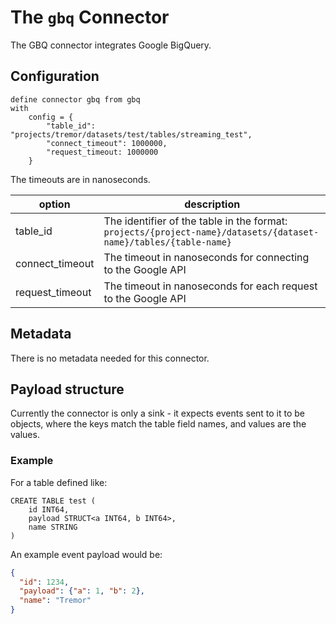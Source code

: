# The `gbq` Connector

The GBQ connector integrates Google BigQuery.


## Configuration

```troy
define connector gbq from gbq
with
    config = {
        "table_id": "projects/tremor/datasets/test/tables/streaming_test",
        "connect_timeout": 1000000,
        "request_timeout: 1000000
    }
```

The timeouts are in nanoseconds.

| option          | description                                                                                                     |
|-----------------|-----------------------------------------------------------------------------------------------------------------|
| table_id        | The identifier of the table in the format: `projects/{project-name}/datasets/{dataset-name}/tables/{table-name}` |
| connect_timeout | The timeout in nanoseconds for connecting to the Google API                                                     |
| request_timeout | The timeout in nanoseconds for each request to the Google API                                                   |

## Metadata
There is no metadata needed for this connector.

## Payload structure

Currently the connector is only a sink - it expects events sent to it to be objects, where the keys match the table field names, and values are the values.

### Example
For a table defined like:
```bigquery
CREATE TABLE test (
    id INT64,
    payload STRUCT<a INT64, b INT64>,
    name STRING
)
```
An example event payload would be:
```json
{
  "id": 1234,
  "payload": {"a": 1, "b": 2},
  "name": "Tremor"
}
```